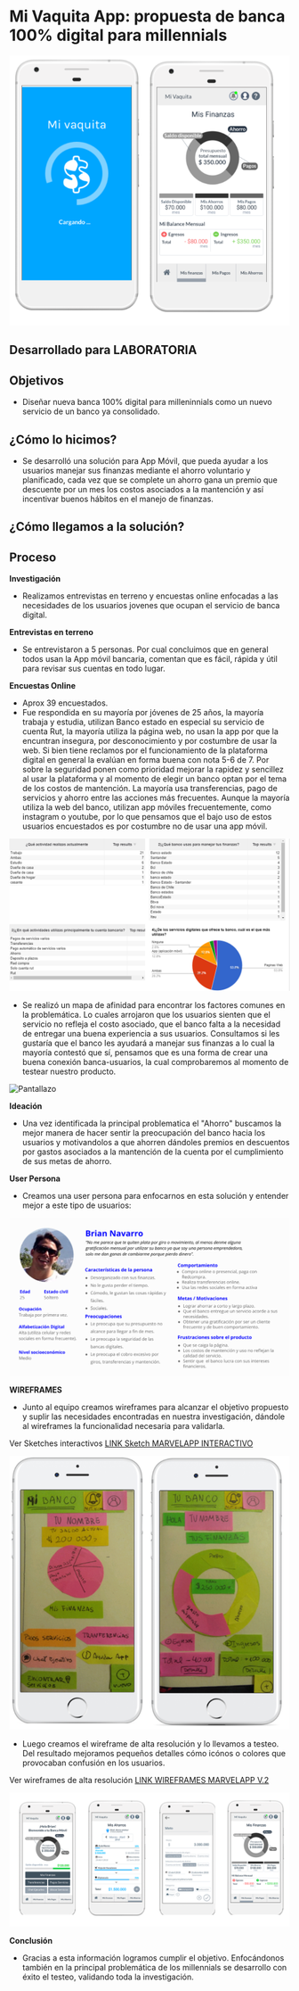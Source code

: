 # Mi Vaquita App: propuesta de banca 100% digital para millennials

![Pantallazo](assets/vaquita.png)

## Desarrollado para LABORATORIA

## Objetivos

- Diseñar nueva banca 100% digital para milleninnials como un nuevo servicio de un banco ya consolidado.

## ¿Cómo lo hicimos?

- Se desarrolló una solución para App Móvil, que pueda ayudar a los usuarios manejar sus finanzas mediante el ahorro voluntario y planificado, cada vez que se complete un ahorro gana un premio que descuente por un mes los costos asociados a la mantención y así incentivar buenos hábitos en el manejo de finanzas.

## ¿Cómo llegamos a la solución?

## Proceso

**Investigación**
- Realizamos entrevistas en terreno y encuestas online enfocadas a las necesidades de los usuarios jovenes que ocupan el servicio de banca digital.

**Entrevistas en terreno**
- Se entrevistaron a 5 personas. Por cual concluimos que en general todos usan la App móvil bancaria, comentan que es fácil, rápida y útil para revisar sus cuentas en todo lugar.

**Encuestas Online**
- Aprox 39 encuestados.
- Fue respondida en su mayoría por jóvenes de 25 años, la mayoría trabaja y estudia, utilizan Banco estado en especial su servicio de cuenta Rut, la mayoría utiliza la página web, no usan la app por que la encuntran insegura, por desconocimiento y por costumbre de usar la web. Si bien tiene reclamos por el funcionamiento de la plataforma digital en general la evalúan en forma buena con nota 5-6 de 7. Por sobre la seguridad ponen como prioridad mejorar la rapidez y sencillez al usar la plataforma y al momento de elegir un banco optan por el tema de los costos de mantención. La mayoría usa transferencias, pago de servicios y ahorro entre las acciones más frecuentes. Aunque la mayoría utiliza la web del banco, utilizan app móviles frecuentemente, como instagram o youtube, por lo que pensamos que el bajo uso de estos usuarios encuestados es por costumbre no de usar una app móvil.

![Pantallazo](assets/encuesta.png)

- Se realizó un mapa de afinidad para encontrar los factores comunes en la problemática. Lo cuales arrojaron que los usuarios sienten que el servicio no refleja el costo asociado, que el banco falta a la necesidad de entregar una buena experiencia a sus usuarios. Consultamos si les gustaría que el banco les ayudará a manejar sus finanzas a lo cual la mayoría contestó que sí, pensamos que es una forma de crear una buena conexión banca-usuarios, la cual comprobaremos al momento de testear nuestro producto.

![Pantallazo](assets/mapa.jpg)

**Ideación**

- Una vez identificada la principal problematica el "Ahorro" buscamos la mejor manera de hacer sentir la preocupación del banco hacia los usuarios y motivandolos a que ahorren dándoles premios en descuentos por gastos asociados a la mantención de la cuenta por el cumplimiento de sus metas de ahorro.

**User Persona**
- Creamos una user persona para enfocarnos en esta solución y entender mejor a este tipo de usuarios:

![Pantallazo](assets/user.png)

**WIREFRAMES**

- Junto al equipo creamos wireframes para alcanzar el objetivo propuesto y suplir las necesidades encontradas en nuestra investigación, dándole al wireframes la funcionalidad necesaria para validarla.

Ver Sketches interactivos
[LINK Sketch MARVELAPP INTERACTIVO ](https://marvelapp.com/8189684)

![Pantallazo](assets/wireframes.png)

- Luego creamos el wireframe de alta resolución y lo llevamos a testeo. Del resultado mejoramos pequeños detalles cómo icónos o colores que provocaban confusión en los usuarios.

Ver wireframes de alta resolución
[LINK WIREFRAMES MARVELAPP V.2 ](https://marvelapp.com/40hddj5/screen/39138866)

![Pantallazo](assets/wireframe2.png)

**Conclusión**

-  Gracias a esta información logramos cumplir el objetivo. Enfocándonos también en la principal problemática de los millennials se desarrollo con éxito el testeo, validando toda la investigación.
